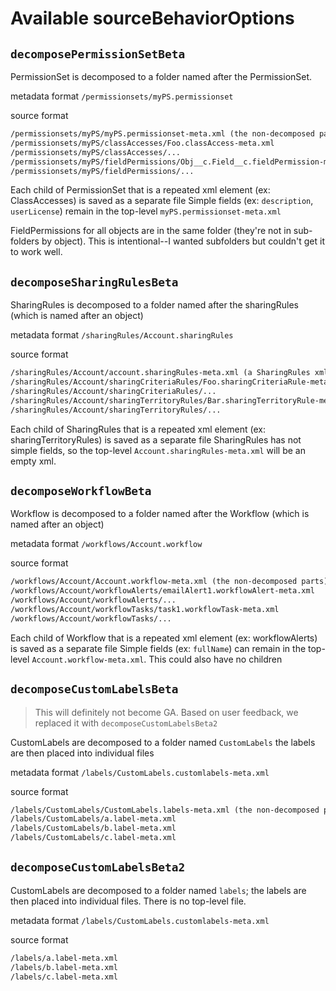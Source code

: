 # Available sourceBehaviorOptions

## `decomposePermissionSetBeta`

PermissionSet is decomposed to a folder named after the PermissionSet.

metadata format
`/permissionsets/myPS.permissionset`

source format

```txt
/permissionsets/myPS/myPS.permissionset-meta.xml (the non-decomposed parts)
/permissionsets/myPS/classAccesses/Foo.classAccess-meta.xml
/permissionsets/myPS/classAccesses/...
/permissionsets/myPS/fieldPermissions/Obj__c.Field__c.fieldPermission-meta.xml
/permissionsets/myPS/fieldPermissions/...
```

Each child of PermissionSet that is a repeated xml element (ex: ClassAccesses) is saved as a separate file
Simple fields (ex: `description`, `userLicense`) remain in the top-level `myPS.permissionset-meta.xml`

FieldPermissions for all objects are in the same folder (they're not in sub-folders by object). This is intentional--I wanted subfolders but couldn't get it to work well.

## `decomposeSharingRulesBeta`

SharingRules is decomposed to a folder named after the sharingRules (which is named after an object)

metadata format
`/sharingRules/Account.sharingRules`

source format

```txt
/sharingRules/Account/account.sharingRules-meta.xml (a SharingRules xml node with no contents)
/sharingRules/Account/sharingCriteriaRules/Foo.sharingCriteriaRule-meta.xml
/sharingRules/Account/sharingCriteriaRules/...
/sharingRules/Account/sharingTerritoryRules/Bar.sharingTerritoryRule-meta.xml
/sharingRules/Account/sharingTerritoryRules/...
```

Each child of SharingRules that is a repeated xml element (ex: sharingTerritoryRules) is saved as a separate file
SharingRules has not simple fields, so the top-level `Account.sharingRules-meta.xml` will be an empty xml.

## `decomposeWorkflowBeta`

Workflow is decomposed to a folder named after the Workflow (which is named after an object)

metadata format
`/workflows/Account.workflow`

source format

```txt
/workflows/Account/Account.workflow-meta.xml (the non-decomposed parts)
/workflows/Account/workflowAlerts/emailAlert1.workflowAlert-meta.xml
/workflows/Account/workflowAlerts/...
/workflows/Account/workflowTasks/task1.workflowTask-meta.xml
/workflows/Account/workflowTasks/...
```

Each child of Workflow that is a repeated xml element (ex: workflowAlerts) is saved as a separate file
Simple fields (ex: `fullName`) can remain in the top-level `Account.workflow-meta.xml`. This could also have no children

## `decomposeCustomLabelsBeta`

> This will definitely not become GA. Based on user feedback, we replaced it with `decomposeCustomLabelsBeta2`

CustomLabels are decomposed to a folder named `CustomLabels` the labels are then placed into individual files

metadata format
`/labels/CustomLabels.customlabels-meta.xml`

source format

```txt
/labels/CustomLabels/CustomLabels.labels-meta.xml (the non-decomposed parts)
/labels/CustomLabels/a.label-meta.xml
/labels/CustomLabels/b.label-meta.xml
/labels/CustomLabels/c.label-meta.xml
```

## `decomposeCustomLabelsBeta2`

CustomLabels are decomposed to a folder named `labels`; the labels are then placed into individual files. There is no top-level file.

metadata format
`/labels/CustomLabels.customlabels-meta.xml`

source format

```txt
/labels/a.label-meta.xml
/labels/b.label-meta.xml
/labels/c.label-meta.xml
```
